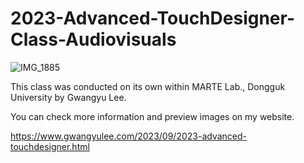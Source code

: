 # 2023-Advanced-TouchDesigner-Class-Audiovisuals

![IMG_1885](https://github.com/gwangyu-lee/2023-Advanced-TouchDesigner-Class-Audiovisuals/assets/79373845/531da942-c22c-400f-b7b0-44556e748989)

This class was conducted on its own within MARTE Lab., Dongguk University by Gwangyu Lee.

You can check more information and preview images on my website.

https://www.gwangyulee.com/2023/09/2023-advanced-touchdesigner.html

